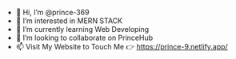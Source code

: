 - 👋 Hi, I’m @prince-369
- 👀 I’m interested in MERN STACK 
- 🌱 I’m currently learning Web Developing
- 💞️ I’m looking to collaborate on PrinceHub
- 📫 Visit My Website to Touch Me 👉 https://prince-9.netlify.app/


<!---
prince-369/prince-369 is a ✨ special ✨ repository because its `README.md` (this file) appears on your GitHub profile.
You can click the Preview link to take a look at your changes.
--->
